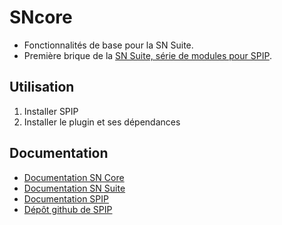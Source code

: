 # SNcore
- Fonctionnalités de base pour la SN Suite.
- Première brique de la [SN Suite, série de modules pour SPIP](https://snsuite.net).

## Utilisation
1. Installer SPIP
1. Installer le plugin et ses dépendances

## Documentation
- [Documentation SN Core](https://snsuite.net/-SN-Core-)
- [Documentation SN Suite](https://snsuite.net/-Documentation-)
- [Documentation SPIP](https://www.spip.net/)
- [Dépôt github de SPIP](https://github.com/spip)
